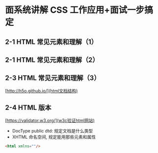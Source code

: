 # 面系统讲解 CSS 工作应用+面试一步搞定

## 2-1 HTML 常见元素和理解（1）

## 2-1 HTML 常见元素和理解（2）

## 2-3 HTML 常见元素和理解（3）

[http://h5o.github.io/](html文档结构)

## 2-4 HTML 版本

[https://validator.w3.org/](w3c验证html网站)

- DocType public dtd: 规定文档是什么类型
- XHTML 命名空间, 规定能用那些元素和属性

```html
<html xmlns=""/>
```
